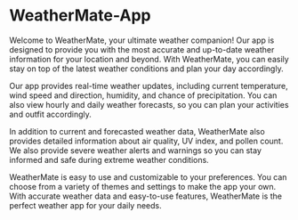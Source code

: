 # WeatherMate-App
Welcome to WeatherMate, your ultimate weather companion! Our app is designed to provide you with the most accurate and up-to-date weather information for your location and beyond. With WeatherMate, you can easily stay on top of the latest weather conditions and plan your day accordingly.

Our app provides real-time weather updates, including current temperature, wind speed and direction, humidity, and chance of precipitation. You can also view hourly and daily weather forecasts, so you can plan your activities and outfit accordingly.

In addition to current and forecasted weather data, WeatherMate also provides detailed information about air quality, UV index, and pollen count. We also provide severe weather alerts and warnings so you can stay informed and safe during extreme weather conditions.

WeatherMate is easy to use and customizable to your preferences. You can choose from a variety of themes and settings to make the app your own. With accurate weather data and easy-to-use features, WeatherMate is the perfect weather app for your daily needs.
